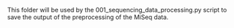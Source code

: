 This folder will be used by the 001_sequencing_data_processing.py script to save the output of the preprocessing of the MiSeq data.
